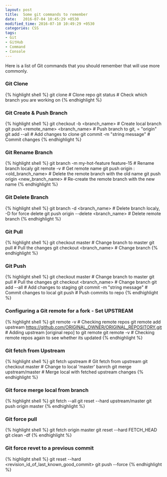 ```yaml
---
layout: post
title:  Some git commands to remember
date:   2016-07-04 10:45:29 +0530
modified_time: 2016-07-10 10:49:29 +0530
categories: CSS
tags:
- Git
- GitHub
- Command
- Console
---
```


Here is a list of Git commands that you should remember that will use more commonly.

### Git Clone

{% highlight shell %}
git clone <repo> # Clone repo
git status # Check which branch you are working on
{% endhighlight %}
 

### Git Create & Push Branch

{% highlight shell %}
git checkout -b <branch_name> # Create local branch
git push <remote_name> <branch_name> # Push branch to git, <remote-name> = "origin"
git add --all # Add changes to clone
git commit -m "string message" # Commit changes
{% endhighlight %}


### Git Rename Branch

{% highlight shell %}
git branch -m my-hot-feature feature-15 # Rename branch localy
git remote -v # Get remote name
git push origin :<old_branch_name> # Delete the remote branch with the old name
git push origin <new_branch_name> # Re-create the remote branch with the new name
{% endhighlight %}


### Git Delete Branch

{% highlight shell %}
git branch -d <branch_name> # Delete branch localy, -D for force delete
git push origin --delete <branch_name> # Delete remote branch
{% endhighlight %}


### Git Pull

{% highlight shell %}
git checkout master # Change branch to master
git pull # Pull the changes
git checkout <branch_name> # Change branch
{% endhighlight %}


### Git Push

{% highlight shell %}
git checkout master # Change branch to master
git pull # Pull the changes
git checkout <branch_name> # Change branch
git add --all # Add changes to staging
git commit -m "string message" # Commit changes to local
git push # Push commits to repo
{% endhighlight %}


### Configuring a Git remote for a fork - Set UPSTREAM

{% highlight shell %}
git remote -v # Checking remote repos
git remote add upstream <https://github.com/ORIGINAL_OWNER/ORIGINAL_REPOSITORY.git> # Adding upstream [original repo] to git remote
git remote -v # Checking remote repos again to see whether its updated
{% endhighlight %}


### Git fetch from Upstream

{% highlight shell %}
git fetch upstream # Git fetch from upstream
git checkout master # Change to local 'master' banrch
git merge upstream/master # Merge local with fetched upstream changes
{% endhighlight %}


### Git force merge local from branch

{% highlight shell %}
git fetch --all
git reset --hard upstream/master
git push origin master
{% endhighlight %}


### Git force pull

{% highlight shell %}
git fetch origin master
git reset --hard FETCH_HEAD
git clean -df
{% endhighlight %}


### Git force revet to a previous commit

{% highlight shell %}
git reset --hard <revision_id_of_last_known_good_commit>
git push --force
{% endhighlight %}
